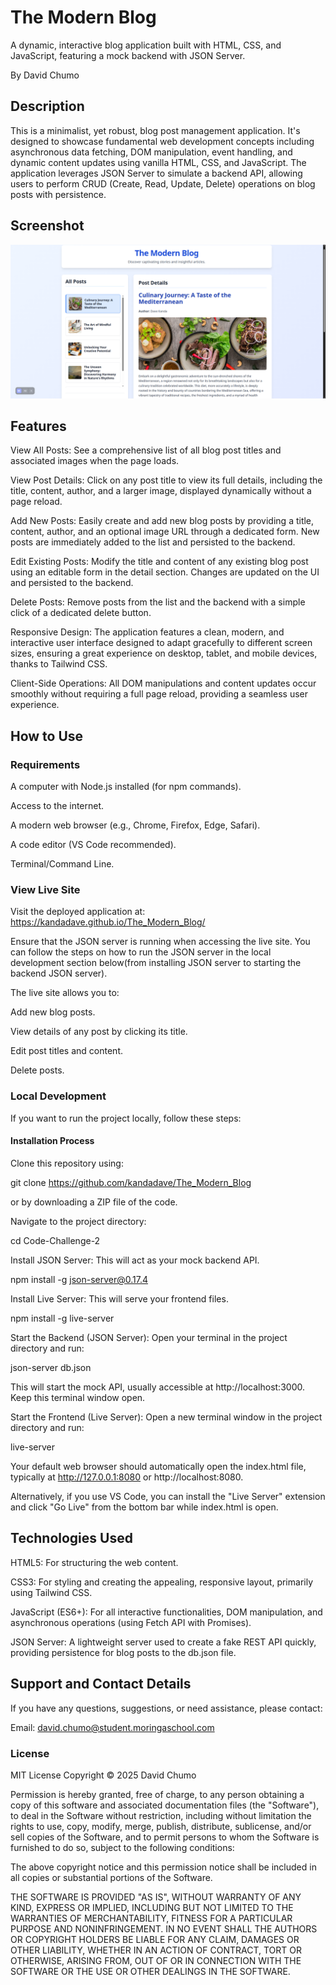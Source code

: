 # The Modern Blog
A dynamic, interactive blog application built with HTML, CSS, and JavaScript, featuring a mock backend with JSON Server.

By David Chumo

## Description
This is a minimalist, yet robust, blog post management application. It's designed to showcase fundamental web development concepts including asynchronous data fetching, DOM manipulation, event handling, and dynamic content updates using vanilla HTML, CSS, and JavaScript. The application leverages JSON Server to simulate a backend API, allowing users to perform CRUD (Create, Read, Update, Delete) operations on blog posts with persistence.

## Screenshot
![alt text](Screenshot_20250622_194804.png)

## Features
View All Posts: See a comprehensive list of all blog post titles and associated images when the page loads.

View Post Details: Click on any post title to view its full details, including the title, content, author, and a larger image, displayed dynamically without a page reload.

Add New Posts: Easily create and add new blog posts by providing a title, content, author, and an optional image URL through a dedicated form. New posts are immediately added to the list and persisted to the backend.

Edit Existing Posts: Modify the title and content of any existing blog post using an editable form in the detail section. Changes are updated on the UI and persisted to the backend.

Delete Posts: Remove posts from the list and the backend with a simple click of a dedicated delete button.

Responsive Design: The application features a clean, modern, and interactive user interface designed to adapt gracefully to different screen sizes, ensuring a great experience on desktop, tablet, and mobile devices, thanks to Tailwind CSS.

Client-Side Operations: All DOM manipulations and content updates occur smoothly without requiring a full page reload, providing a seamless user experience.

## How to Use
### Requirements
A computer with Node.js installed (for npm commands).

Access to the internet.

A modern web browser (e.g., Chrome, Firefox, Edge, Safari).

A code editor (VS Code recommended).

Terminal/Command Line.

### View Live Site
Visit the deployed application at: https://kandadave.github.io/The_Modern_Blog/

Ensure that the JSON server is running when accessing the live site. You can follow the steps on how to run the JSON server in the local development section below(from installing JSON server to starting the backend JSON server).

The live site allows you to:

Add new blog posts.

View details of any post by clicking its title.

Edit post titles and content.

Delete posts.

### Local Development
If you want to run the project locally, follow these steps:

#### Installation Process

Clone this repository using:

git clone https://github.com/kandadave/The_Modern_Blog

or by downloading a ZIP file of the code.

Navigate to the project directory:

cd Code-Challenge-2

Install JSON Server: This will act as your mock backend API.

npm install -g json-server@0.17.4

Install Live Server: This will serve your frontend files.

npm install -g live-server

Start the Backend (JSON Server): Open your terminal in the project directory and run:

json-server db.json

This will start the mock API, usually accessible at http://localhost:3000. Keep this terminal window open.

Start the Frontend (Live Server): Open a new terminal window in the project directory and run:

live-server

Your default web browser should automatically open the index.html file, typically at http://127.0.0.1:8080 or http://localhost:8080.

Alternatively, if you use VS Code, you can install the "Live Server" extension and click "Go Live" from the bottom bar while index.html is open.

## Technologies Used
HTML5: For structuring the web content.

CSS3: For styling and creating the appealing, responsive layout, primarily using Tailwind CSS.

JavaScript (ES6+): For all interactive functionalities, DOM manipulation, and asynchronous operations (using Fetch API with Promises).

JSON Server: A lightweight server used to create a fake REST API quickly, providing persistence for blog posts to the db.json file.

## Support and Contact Details
If you have any questions, suggestions, or need assistance, please contact:

Email: david.chumo@student.moringaschool.com

### License
MIT License Copyright © 2025 David Chumo

Permission is hereby granted, free of charge, to any person obtaining a copy of this software and associated documentation files (the "Software"), to deal in the Software without restriction, including without limitation the rights to use, copy, modify, merge, publish, distribute, sublicense, and/or sell copies of the Software, and to permit persons to whom the Software is furnished to do so, subject to the following conditions:

The above copyright notice and this permission notice shall be included in all copies or substantial portions of the Software.

THE SOFTWARE IS PROVIDED "AS IS", WITHOUT WARRANTY OF ANY KIND, EXPRESS OR IMPLIED, INCLUDING BUT NOT LIMITED TO THE WARRANTIES OF MERCHANTABILITY, FITNESS FOR A PARTICULAR PURPOSE AND NONINFRINGEMENT. IN NO EVENT SHALL THE AUTHORS OR COPYRIGHT HOLDERS BE LIABLE FOR ANY CLAIM, DAMAGES OR OTHER LIABILITY, WHETHER IN AN ACTION OF CONTRACT, TORT OR OTHERWISE, ARISING FROM, OUT OF OR IN CONNECTION WITH THE SOFTWARE OR THE USE OR OTHER DEALINGS IN THE SOFTWARE.
